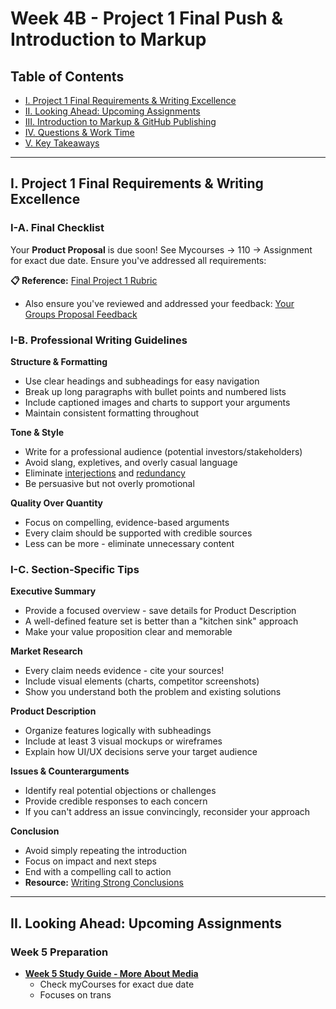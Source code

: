 # Week 4B - Project 1 Final Push & Introduction to Markup

## Table of Contents
- [I. Project 1 Final Requirements & Writing Excellence](#i-project-1-final-requirements--writing-excellence)
- [II. Looking Ahead: Upcoming Assignments](#ii-looking-ahead-upcoming-assignments)
- [III. Introduction to Markup & GitHub Publishing](#iii-introduction-to-markup--github-publishing)
- [IV. Questions & Work Time](#iv-questions--work-time)
- [V. Key Takeaways](#v-key-takeaways)

---

## I. Project 1 Final Requirements & Writing Excellence

### I-A. Final Checklist
Your **Product Proposal** is due soon! See Mycourses -> 110 -> Assignment for exact due date. Ensure you've addressed all requirements:

**📋 Reference:** [Final Project 1 Rubric](../documents/p1-rubric-final.md)
- Also ensure you've reviewed and addressed your feedback: [Your Groups Proposal Feedback](../documents/app-proposals/readme.md)

### I-B. Professional Writing Guidelines

**Structure & Formatting**
- Use clear headings and subheadings for easy navigation
- Break up long paragraphs with bullet points and numbered lists
- Include captioned images and charts to support your arguments
- Maintain consistent formatting throughout

**Tone & Style**
- Write for a professional audience (potential investors/stakeholders)
- Avoid slang, expletives, and overly casual language
- Eliminate [interjections](https://www.thoughtco.com/what-is-an-interjection-1691178) and [redundancy](https://edubirdie.com/blog/redundancy-in-writing)
- Be persuasive but not overly promotional

**Quality Over Quantity**
- Focus on compelling, evidence-based arguments
- Every claim should be supported with credible sources
- Less can be more - eliminate unnecessary content

### I-C. Section-Specific Tips

**Executive Summary**
- Provide a focused overview - save details for Product Description
- A well-defined feature set is better than a "kitchen sink" approach
- Make your value proposition clear and memorable

**Market Research**
- Every claim needs evidence - cite your sources!
- Include visual elements (charts, competitor screenshots)
- Show you understand both the problem and existing solutions

**Product Description**
- Organize features logically with subheadings
- Include at least 3 visual mockups or wireframes
- Explain how UI/UX decisions serve your target audience

**Issues & Counterarguments**
- Identify real potential objections or challenges
- Provide credible responses to each concern
- If you can't address an issue convincingly, reconsider your approach

**Conclusion**
- Avoid simply repeating the introduction
- Focus on impact and next steps
- End with a compelling call to action
- **Resource:** [Writing Strong Conclusions](https://www.brandeis.edu/writing-program/resources/students/academic/drafting-revision/conclusions-avoiding-repetition.html)

---

## II. Looking Ahead: Upcoming Assignments

### Week 5 Preparation
- **[Week 5 Study Guide - More About Media](https://docs.google.com/document/d/1tOWF5bkUcpgSNVwjfjuHR47QUroePsl4RDsGdylowiM/copy)**
  - Check myCourses for exact due date
  - Focuses on trans
